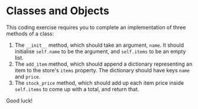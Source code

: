 # Classes and Objects

This coding exercise requires you to complete an implementation of three methods of a class:

1. The `__init__` method, which should take an argument, `name`. It should initialise `self.name` to be the argument, and `self.items` to be an empty list.
2. The `add_item` method, which should append a dictionary representing an item to the store's `items` property. The dictionary should have keys `name` and `price`.
3. The `stock_price` method, which should add up each item price inside `self.items` to come up with a total, and return that.

Good luck!